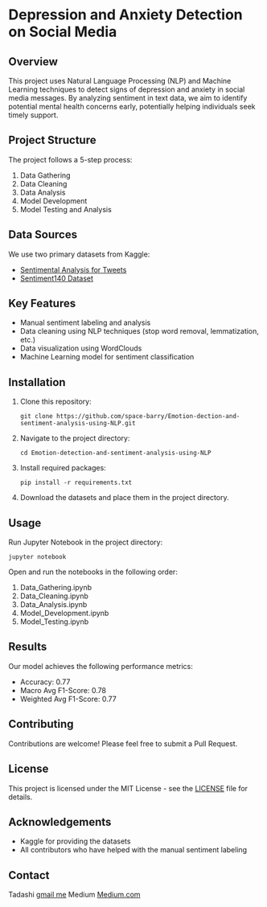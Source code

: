 # Depression and Anxiety Detection on Social Media

## Overview

This project uses Natural Language Processing (NLP) and Machine Learning techniques to detect signs of depression and anxiety in social media messages. By analyzing sentiment in text data, we aim to identify potential mental health concerns early, potentially helping individuals seek timely support.

## Project Structure

The project follows a 5-step process:

1. Data Gathering
2. Data Cleaning
3. Data Analysis
4. Model Development
5. Model Testing and Analysis

## Data Sources

We use two primary datasets from Kaggle:
- [Sentimental Analysis for Tweets](https://www.kaggle.com/gargmanas/sentimental-analysis-for-tweets)
- [Sentiment140 Dataset](https://www.kaggle.com/kazanova/sentiment140)

## Key Features

- Manual sentiment labeling and analysis
- Data cleaning using NLP techniques (stop word removal, lemmatization, etc.)
- Data visualization using WordClouds
- Machine Learning model for sentiment classification

## Installation

1. Clone this repository:
   ```
   git clone https://github.com/space-barry/Emotion-dection-and-sentiment-analysis-using-NLP.git
   ```
2. Navigate to the project directory:
   ```
   cd Emotion-detection-and-sentiment-analysis-using-NLP
   ```
3. Install required packages:
   ```
   pip install -r requirements.txt
   ```
4. Download the datasets and place them in the project directory.

## Usage

Run Jupyter Notebook in the project directory:
```
jupyter notebook
```

Open and run the notebooks in the following order:
1. Data_Gathering.ipynb
2. Data_Cleaning.ipynb
3. Data_Analysis.ipynb
4. Model_Development.ipynb
5. Model_Testing.ipynb

## Results

Our model achieves the following performance metrics:

- Accuracy: 0.77
- Macro Avg F1-Score: 0.78
- Weighted Avg F1-Score: 0.77

## Contributing

Contributions are welcome! Please feel free to submit a Pull Request.

## License

This project is licensed under the MIT License - see the [LICENSE](LICENSE) file for details.

## Acknowledgements

- Kaggle for providing the datasets
- All contributors who have helped with the manual sentiment labeling

## Contact

Tadashi [gmail me](tadashiatwork456@gmail.com)
Medium [Medium.com](https://medium.com/@khanmuhammadaizazullah/decoding-digital-distress-how-were-using-ai-to-spot-mental-health-signals-on-social-media-da112ba81856)
